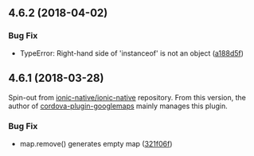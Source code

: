 <a name="4.6.2"></a>
## 4.6.2 (2018-04-02)

### Bug Fix
* TypeError: Right-hand side of 'instanceof' is not an object ([a188d5f](https://github.com/ionic-team/ionic-native-google-maps/commit/a188d5f))

<a name="4.6.1"></a>
## 4.6.1 (2018-03-28)

Spin-out from [ionic-native/ionic-native](https://github.com/ionic-team/ionic-native/) repository.
From this version, the author of [cordova-plugin-googlemaps](https://github.com/mapsplugin/cordova-plugin-googlemaps) mainly manages this plugin.

### Bug Fix
* map.remove() generates empty map ([321f06f](https://github.com/ionic-team/ionic-native-google-maps/commit/321f06f))
